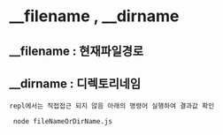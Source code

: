 # __filename , __dirname

## __filename : 현재파일경로
## __dirname : 디렉토리네임

```
repl에서는 직접접근 되지 않음 아래의 명령어 실행하여 결과값 확인 

 node fileNameOrDirName.js
```

